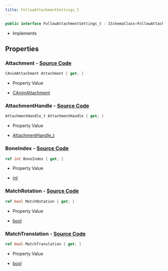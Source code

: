 ```yaml
---
title: FollowAttachmentSettings_t
---
```


```csharp
public interface FollowAttachmentSettings_t : ISchemaClass<FollowAttachmentSettings_t>, ISchemaField, ISchemaClass, INativeHandle
```

- Implements

## Properties

### **Attachment** - [Source Code](https://github.com/swiftly-solution/swiftlys2/blob/main/managed/src/SwiftlyS2.Generated/Schemas/Interfaces/FollowAttachmentSettings_t.cs#L16)

```csharp
CAnimAttachment Attachment { get; }
```

- Property Value

- [CAnimAttachment](/docs/api/shared/schemadefinitions/canimattachment)

### **AttachmentHandle** - [Source Code](https://github.com/swiftly-solution/swiftlys2/blob/main/managed/src/SwiftlyS2.Generated/Schemas/Interfaces/FollowAttachmentSettings_t.cs#L20)

```csharp
AttachmentHandle_t AttachmentHandle { get; }
```

- Property Value

- [AttachmentHandle_t](/docs/api/shared/schemadefinitions/attachmenthandle_t)

### **BoneIndex** - [Source Code](https://github.com/swiftly-solution/swiftlys2/blob/main/managed/src/SwiftlyS2.Generated/Schemas/Interfaces/FollowAttachmentSettings_t.cs#L18)

```csharp
ref int BoneIndex { get; }
```

- Property Value

- [int](https://learn.microsoft.com/dotnet/api/system.int32)

### **MatchRotation** - [Source Code](https://github.com/swiftly-solution/swiftlys2/blob/main/managed/src/SwiftlyS2.Generated/Schemas/Interfaces/FollowAttachmentSettings_t.cs#L24)

```csharp
ref bool MatchRotation { get; }
```

- Property Value

- [bool](https://learn.microsoft.com/dotnet/api/system.boolean)

### **MatchTranslation** - [Source Code](https://github.com/swiftly-solution/swiftlys2/blob/main/managed/src/SwiftlyS2.Generated/Schemas/Interfaces/FollowAttachmentSettings_t.cs#L22)

```csharp
ref bool MatchTranslation { get; }
```

- Property Value

- [bool](https://learn.microsoft.com/dotnet/api/system.boolean)

